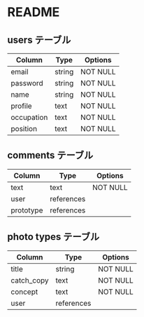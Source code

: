 # README

## users テーブル

| Column     | Type   | Options     |
| ---------- | ------ | ----------- |
| email      | string | NOT NULL    |
| password   | string | NOT NULL    |
| name       | string | NOT NULL    |
| profile    | text   | NOT NULL    |
| occupation | text   | NOT NULL    |
| position   | text   | NOT NULL    |

## comments テーブル

| Column    | Type       | Options     |
| --------- | ---------- | ----------- |
| text      | text       | NOT NULL    |
| user      | references |
| prototype | references |

## photo types テーブル

| Column     | Type        | Options   |
| ---------- | ----------- | --------- |
| title      | string      | NOT NULL  |
| catch_copy | text        | NOT NULL  |
| concept    | text        | NOT NULL  |
| user       | references  |


